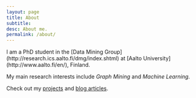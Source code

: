 ```yaml
---
layout: page
title: About
subtitle: 
desc: About me.
permalink: /about/
---
```


<div class="lead pretty-links">
  I am a PhD student in the [Data Mining Group](http://research.ics.aalto.fi/dmg/index.shtml) at [Aalto University](http://www.aalto.fi/en/), Finland.
  
  My main research interests include *Graph Mining* and *Machine Learning*. 

  Check out my [projects](/projects/) and [blog articles](/articles/).
</div>